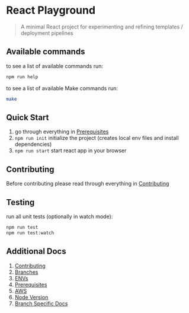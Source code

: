 React Playground
===

> A minimal React project for experimenting and refining templates / deployment pipelines

Available commands
--- 

to see a list of available commands run:
```bash
npm run help
```

to see a list of available Make commands run:
```bash
make
```

Quick Start
---

 1. go through everything in [Prerequisites](docs/prerequisites.md)
 2. ``npm run init`` initialize the project (creates local env files and install dependencies)
 3. ``npm run start`` start react app in your browser

Contributing
---

Before contributing please read through everything in [Contributing](docs/contributing.md)

Testing
---

run all unit tests (optionally in watch mode):
```bash
npm run test
npm run test:watch
```

Additional Docs
---

 1. [Contributing](docs/contributing.md)
 2. [Branches](docs/branches.md)
 3. [ENVs](docs/envs.md)
 4. [Prerequisites](docs/prerequisites.md)
 5. [AWS](docs/aws.md)
 6. [Node Version](docs/node-version.md)
 7. [Branch Specific Docs](docs/branches-docs.md)
